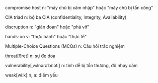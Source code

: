 compromise host n: "máy chủ bị xâm nhập" hoặc "máy chủ bị tấn công"

CIA triad n: bộ ba CIA (confidentiality, Integrity, Availability)

discruption n: "gián đoạn" hoặc "phá vỡ"

hands-on v: "thực hành" hoặc "thực tế"

Multiple-Choice Questions (MCQs) n: Câu hỏi trắc nghiệm

threat[θret] n: sự đe doạ

vulnerability[ˌvʌlnərəˈbɪləti] n: tính dễ bị tổn thương, độ nhạy cảm

weak[wiːk] n, a: điểm yếu
